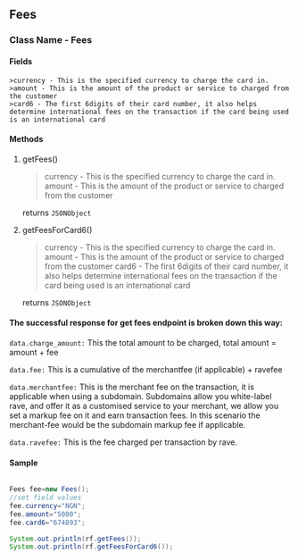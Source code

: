 ## Fees

### Class Name - Fees


#### Fields
    >currency - This is the specified currency to charge the card in.
    >amount - This is the amount of the product or service to charged from the customer
    >card6 - The first 6digits of their card number, it also helps determine international fees on the transaction if the card being used is an international card

#### Methods
1. getFees()


    >currency - This is the specified currency to charge the card in.
    >amount - This is the amount of the product or service to charged from the customer

    returns `JSONObject`
    

2. getFeesForCard6()

    >currency - This is the specified currency to charge the card in.
    >amount - This is the amount of the product or service to charged from the customer
    >card6 - The first 6digits of their card number, it also helps determine international fees on the transaction if the card being used is an international card
    
    returns `JSONObject`
    
#### The successful response for get fees endpoint is broken down this way:

 `data.charge_amount:` This the total amount to be charged, total amount = amount + fee

 `data.fee:` This is a cumulative of the merchantfee (if applicable) + ravefee

 `data.merchantfee:` This is the merchant fee on the transaction, it is applicable when using a subdomain. Subdomains allow you white-label rave, and offer it as a customised service to your merchant, we allow you set a markup fee on it and earn transaction fees. In this scenario the merchant-fee would be the subdomain markup fee if applicable.

 `data.ravefee:` This is the fee charged per transaction by rave.
 
 
#### Sample

```java

Fees fee=new Fees();
//set field values
fee.currency="NGN";
fee.amount="5000";
fee.card6="674893";

System.out.println(rf.getFees());
System.out.println(rf.getFeesForCard6());

```

